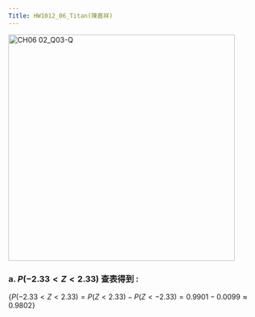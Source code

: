 ```yaml
---
Title: HW1012_06_Titan(陳嘉祥)
---
```


<img width="450" alt="CH06 02_Q03-Q" src="https://github.com/user-attachments/assets/c4edef00-cf05-4ec5-9071-51dcf4c19400">

### a. $P(-2.33 < Z < 2.33)$ 查表得到 :   

$\{
P(-2.33 < Z <2.33)=
P(Z < 2.33) - P(Z < -2.33)=
0.9901-0.0099
\approx 0.9802
\}$
